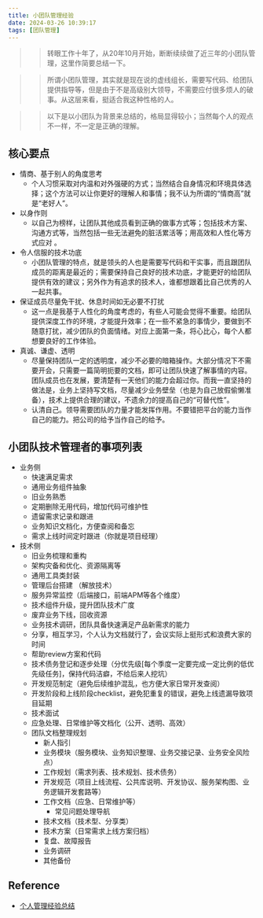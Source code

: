 ```yaml
---
title: 小团队管理经验
date: 2024-03-26 10:39:17
tags: [团队管理]
---
```


>> 转眼工作十年了，从20年10月开始，断断续续做了近三年的小团队管理，这里作简要总结一下。

>> 所谓小团队管理，其实就是现在说的虚线组长，需要写代码、给团队提供指导等，但是由于不是高级别大领导，不需要应付很多烦人的破事。从这层来看，挺适合我这种性格的人。

>> 以下是以小团队为背景来总结的，格局显得较小；当然每个人的观点不一样，不一定是正确的理解。

## 核心要点
+ 情商、基于别人的角度思考
    - 个人习惯采取对内温和对外强硬的方式；当然结合自身情况和环境具体选择；这个方法可以让你更好的理解人和事情；我不认为所谓的“情商高”就是“老好人”。
+ 以身作则
    - 以自己为榜样，让团队其他成员看到正确的做事方式等；包括技术方案、沟通方式等，当然包括一些无法避免的脏活累活等；用高效和人性化等方式应对 。
+ 令人信服的技术功底
    - 小团队管理的特点，就是领头的人也是需要写代码和干实事，而且跟团队成员的距离是最近的；需要保持自己良好的技术功底，才能更好的给团队提供有效的建议；另外作为有追求的技术人，谁都想跟着比自己优秀的人一起共事。
+ 保证成员尽量免干扰、休息时间如无必要不打扰
    - 这一点是我基于人性化的角度考虑的，有些人可能会觉得不重要。给团队提供深度工作的环境，才能提升效率；在一些不紧急的事情少，要做到不随意打扰，减少团队的负面情绪。对应上面第一条，将心比心，每个人都想要良好的工作体验。
+ 真诚、谦虚、透明
    - 尽量保持团队一定的透明度，减少不必要的暗箱操作。大部分情况下不需要开会，只需要一篇简明扼要的文档，即可让团队快速了解事情的内容。团队成员也在发展，要清楚有一天他们的能力会超过你。而我一直坚持的做法是，业务上坚持写文档，尽量减少业务壁垒（也是为自己放假偷懒准备），技术上提供合理的建议，不遗余力的提高自己的“可替代性”。
    - 认清自己。领导需要团队的力量才能发挥作用。不要错把平台的能力当作自己的能力。把公司的给予当作自己的给予。


## 小团队技术管理者的事项列表
+ 业务侧
  - 快速满足需求
  - 通用业务组件抽象
  - 旧业务熟悉
  - 定期删除无用代码，增加代码可维护性
  - 遗留需求记录和跟进
  - 业务知识文档化，方便查阅和备忘
  - 需求上线时间定时跟进（你就是项目经理）
+ 技术侧
  - 旧业务梳理和重构
  - 架构灾备和优化、资源隔离等
  - 通用工具类封装
  - 管理后台搭建 （解放技术）
  - 服务异常监控（后端接口，前端APM等各个维度）
  - 技术组件升级，提升团队技术广度
  - 废弃业务下线，回收资源
  - 业务技术调研，团队具备快速满足产品新需求的能力
  - 分享，相互学习，个人认为文档就行了，会议实际上挺形式和浪费大家的时间
  - 帮助review方案和代码
  - 技术债务登记和逐步处理（分优先级[每个季度一定要完成一定比例的低优先级任务]，保持代码洁癖，不给后来人挖坑）
  - 开发规范制定（避免后续维护混乱，也方便大家日常开发查阅）
  - 开发阶段和上线阶段checklist，避免犯重复的错误，避免上线遗漏导致项目延期
  - 技术面试
  - 应急处理、日常维护等文档化（公开、透明、高效）
  - 团队文档整理规划
    - 新人指引
    - 业务模块（服务模块、业务知识整理、业务交接记录、业务安全风险点）
    - 工作规划（需求列表、技术规划、技术债务）
    - 开发规范（项目上线流程、公共库说明、开发协议、服务架构图、业务逻辑开发套路等）
    - 工作文档（应急、日常维护等）
        - 常见问题处理导航
    - 技术文档（技术型、分享类）
    - 技术方案（日常需求上线方案归档）
    - 复盘、故障报告
    - 业务调研
    - 其他备份


## Reference
+ [个人管理经验总结](https://kingson4wu.github.io/2021/08/13/20210813-ge-ren-guan-li-jing-yan-zong-jie/)
